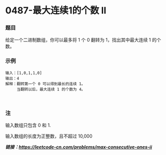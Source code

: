 # 0487-最大连续1的个数 II

### 题目

给定一个二进制数组，你可以最多将 1 个 0 翻转为 1，找出其中最大连续 1 的个数。

### 示例

    输入：[1,0,1,1,0]
    输出：4
    解释：翻转第一个 0 可以得到最长的连续 1。
         当翻转以后，最大连续 1 的个数为 4。
 
### 注

输入数组只包含 0 和 1.

输入数组的长度为正整数，且不超过 10,000

***链接：https://leetcode-cn.com/problems/max-consecutive-ones-ii***




